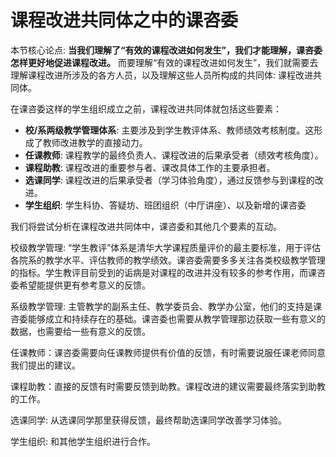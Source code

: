# 课程改进共同体之中的课咨委

本节核心论点: **当我们理解了“有效的课程改进如何发生”，我们才能理解，课咨委怎样更好地促进课程改进。** 而要理解“有效的课程改进如何发生”，我们就需要去理解课程改进所涉及的各方人员，以及理解这些人员所构成的共同体: 课程改进共同体。

在课咨委这样的学生组织成立之前，课程改进共同体就包括这些要素：

- **校/系两级教学管理体系**:  主要涉及到学生教评体系、教师绩效考核制度。这形成了教师改进教学的直接动力。
- **任课教师**: 课程教学的最终负责人、课程改进的后果承受者（绩效考核角度）。
- **课程助教**: 课程改进的重要参与者、课改具体工作的主要承担者。
- **选课同学**: 课程改进的后果承受者（学习体验角度），通过反馈参与到课程的改进。
- **学生组织**: 学生科协、答疑坊、班团组织（中厅讲座）、以及新增的课咨委

我们将尝试分析在课程改进共同体中，课咨委和其他几个要素的互动。

校级教学管理: “学生教评”体系是清华大学课程质量评价的最主要标准，用于评估各院系的教学水平、评估教师的教学绩效。课咨委需要多多关注各类校级教学管理的指标。学生教评目前受到的诟病是对课程的改进并没有较多的参考作用，而课咨委希望能提供更有参考意义的反馈。

系级教学管理: 主管教学的副系主任、教学委员会、教学办公室，他们的支持是课咨委能够成立和持续存在的基础。课咨委也需要从教学管理那边获取一些有意义的数据，也需要给一些有意义的反馈。

任课教师：课咨委需要向任课教师提供有价值的反馈，有时需要说服任课老师同意我们提出的建议。

课程助教：直接的反馈有时需要反馈到助教。课程改进的建议需要最终落实到助教的工作。

选课同学: 从选课同学那里获得反馈，最终帮助选课同学改善学习体验。

学生组织: 和其他学生组织进行合作。
